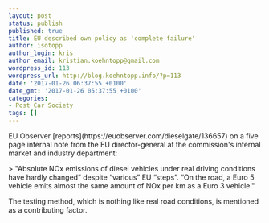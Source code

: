 ```yaml
---
layout: post
status: publish
published: true
title: EU described own policy as 'complete failure'
author: isotopp
author_login: kris
author_email: kristian.koehntopp@gmail.com
wordpress_id: 113
wordpress_url: http://blog.koehntopp.info/?p=113
date: '2017-01-26 06:37:55 +0100'
date_gmt: '2017-01-26 05:37:55 +0100'
categories:
- Post Car Society
tags: []
---
```

<p>EU Observer [reports](https://euobserver.com/dieselgate/136657) on a five page internal note from the EU&nbsp;director-general at the commission's internal market and industry department:</p>
<p>> "Absolute NOx emissions of diesel vehicles under real driving conditions have hardly changed” despite “various” EU “steps”. “On the road, a Euro 5 vehicle emits almost the same amount of NOx per km as a Euro 3 vehicle."</p>
<p> The testing method, which is nothing like real road conditions, is mentioned as a contributing factor.</p>
